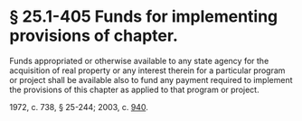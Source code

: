 # § 25.1-405 Funds for implementing provisions of chapter.

<p>Funds appropriated or otherwise available to any state agency for the acquisition of real property or any interest therein for a particular program or project shall be available also to fund any payment required to implement the provisions of this chapter as applied to that program or project.</p><p>1972, c. 738, § 25-244; 2003, c. <a href='http://lis.virginia.gov/cgi-bin/legp604.exe?031+ful+CHAP0940'>940</a>.</p>